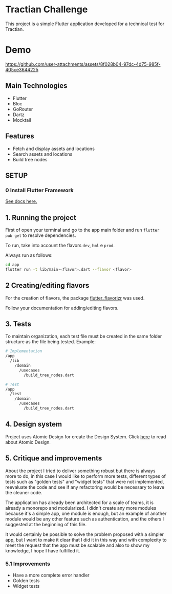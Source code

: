 # Tractian Challenge

This project is a simple Flutter application developed for a technical test for Tractian. 

# Demo
https://github.com/user-attachments/assets/8f028b04-97dc-4d75-985f-405ce3644225

## Main Technologies
- Flutter
- Bloc
- GoRouter
- Dartz
- Mocktail

## Features
- Fetch and display assets and locations
- Search assets and locations
- Build tree nodes

## SETUP

### **0 Install Flutter Framework**

[See docs here.](https://docs.flutter.dev/get-started/install)

## **1. Running the project**

First of open your terminal and go to the app main folder and run `flutter pub get` to resolve dependencies.

To run, take into account the flavors `dev`, `hml` e `prod`.  

Always run as follows:  

```bash
cd app
flutter run -t lib/main-<flavor>.dart --flavor <flavor> 
```

## **2 Creating/editing flavors**

For the creation of flavors, the package [flutter_flavorizr](https://github.com/AngeloAvv/flutter_flavorizr) was used.

Follow your documentation for adding/editing flavors.


## **3. Tests**

To maintain organization, each test file must be created in the same folder structure as the file being tested. Example:

```bash
# Implementation
/app
  /lib
    /domain
      /usecases
        /build_tree_nodes.dart

# Test
/app
  /test
    /domain
      /usecases
        /build_tree_nodes.dart
```


## **4. Design system**

Project uses Atomic Design for create the Design System. Click [here](https://bradfrost.com/blog/post/atomic-web-design/) to read about Atomic Design.

## **5. Critique and improvements**

About the project I tried to deliver something robust but there is always more to do, in this case I would like to perform more tests, different types of tests such as "golden tests" and "widget tests" that were not implemented, reevaluate the code and see if any refactoring would be necessary to leave the cleaner code.

The application has already been architected for a scale of teams, it is already a monorepo and modularized. I didn't create any more modules because it's a simple app, one module is enough, but an example of another module would be any other feature such as authentication, and the others I suggested at the beginning of this file.

It would certainly be possible to solve the problem proposed with a simpler app, but I want to make it clear that I did it in this way and with complexity to meet the request that the app must be scalable and also to show my knowledge, I hope I have fulfilled it.

### **5.1 Improvements**

- Have a more complete error handler
- Golden tests
- Widget tests
